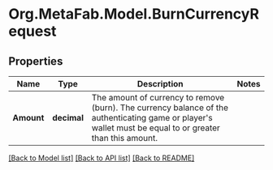 
# Org.MetaFab.Model.BurnCurrencyRequest

## Properties

Name | Type | Description | Notes
------------ | ------------- | ------------- | -------------
**Amount** | **decimal** | The amount of currency to remove (burn). The currency balance of the authenticating game or player&#39;s wallet must be equal to or greater than this amount. | 

[[Back to Model list]](../README.md#documentation-for-models)
[[Back to API list]](../README.md#documentation-for-api-endpoints)
[[Back to README]](../README.md)

